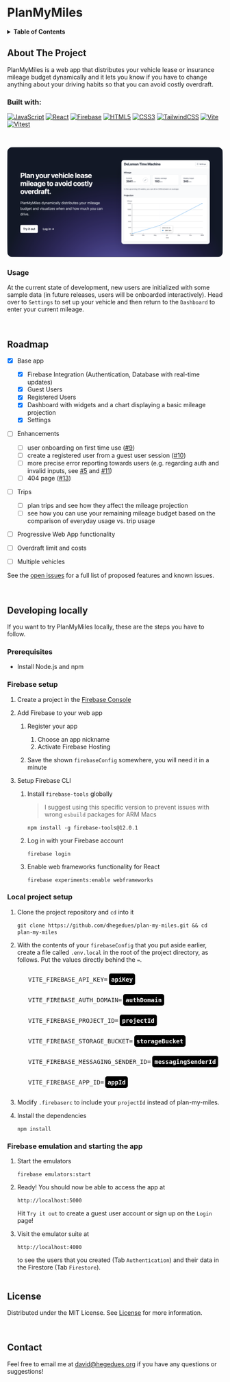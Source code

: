 <h1>PlanMyMiles</h1>
<!-- TABLE OF CONTENTS -->
<details>
  <summary><b>Table of Contents</b></summary>
  <ol>
    <li>
      <a href="#about-the-project">About The Project</a>
      <ul>
        <li><a href="#built-with">Built With</a></li>
        <li><a href="#usage">Usage</a></li>
      </ul>
    </li>
    <li><a href="#roadmap">Roadmap</a></li>
    <li>
      <a href="#developing-locally">Developing locally</a>
      <ul>
        <li><a href="#prerequisites">Prerequisites</a></li>
        <li><a href="#firebase-setup">Firebase setup</a></li>
        <li><a href="#local-project-setup">Local project setup</a></li>
        <li><a href="#firebase-emulation-and-starting-the-app">Firebase Emulation and starting the app</a></li>
      </ul>
    </li>
    <li><a href="#license">License</a></li>
    <li><a href="#contact">Contact</a></li>
  </ol>
</details>

<!-- ABOUT THE PROJECT -->

## About The Project

PlanMyMiles is a web app that distributes your vehicle lease or insurance mileage budget dynamically and it lets you know if you have to change anything about your driving habits so that you can avoid costly overdraft.
<br />

### Built with:

[![JavaScript](https://img.shields.io/badge/javascript-%23323330.svg?style=for-the-badge&logo=javascript&logoColor=%23F7DF1E)](#)
[![React](https://img.shields.io/badge/react-%2320232a.svg?style=for-the-badge&logo=react&logoColor=%2361DAFB)](#)
[![Firebase](https://img.shields.io/badge/Firebase-039BE5?style=for-the-badge&logo=Firebase&logoColor=white)](#)
[![HTML5](https://img.shields.io/badge/html5-%23E34F26.svg?style=for-the-badge&logo=html5&logoColor=white)](#)
[![CSS3](https://img.shields.io/badge/css3-%231572B6.svg?style=for-the-badge&logo=css3&logoColor=white)](#)
[![TailwindCSS](https://img.shields.io/badge/tailwindcss-%2338B2AC.svg?style=for-the-badge&logo=tailwind-css&logoColor=white)](#)
[![Vite](https://img.shields.io/badge/vite-%23646CFF.svg?style=for-the-badge&logo=vite&logoColor=white)](#)
[![Vitest](https://img.shields.io/static/v1?style=for-the-badge&message=Vitest&color=6E9F18&logo=Vitest&logoColor=FFFFFF&label=)](#)

<br />

[![Web Preview](public/images/landing_preview.png)](https://planmymiles.web.app/)

<!-- USAGE EXAMPLES -->

### Usage

At the current state of development, new users are initialized with some sample data (in future releases, users will be onboarded interactively). Head over to `Settings` to set up your vehicle and then return to the `Dashboard` to enter your current mileage.

<br />
<!-- ROADMAP -->

[i5]: https://github.com/dhegedues/plan-my-miles/issues/5
[i9]: https://github.com/dhegedues/plan-my-miles/issues/9
[i10]: https://github.com/dhegedues/plan-my-miles/issues/10
[i11]: https://github.com/dhegedues/plan-my-miles/issues/11
[i13]: https://github.com/dhegedues/plan-my-miles/issues/13
## Roadmap

- [x] Base app
  - [x] Firebase Integration (Authentication, Database with real-time updates)
  - [x] Guest Users
  - [x] Registered Users
  - [x] Dashboard with widgets and a chart displaying a basic mileage projection
  - [x] Settings
- [ ] Enhancements
  - [ ] user onboarding on first time use ([#9][i9])
  - [ ] create a registered user from a guest user session ([#10][i10])
  - [ ] more precise error reporting towards users (e.g. regarding auth and invalid inputs, see [#5][i5] and [#11][i11])
  - [ ] 404 page ([#13][i13])
- [ ] Trips
  - [ ] plan trips and see how they affect the mileage projection
  - [ ] see how you can use your remaining mileage budget based on the comparison of everyday usage vs. trip usage
- [ ] Progressive Web App functionality
- [ ] Overdraft limit and costs
- [ ] Multiple vehicles




See the [open issues](https://github.com/dhegedues/plan-my-miles/issues) for a full list of proposed features and known issues.

<br />
<!-- GETTING STARTED -->

## Developing locally

If you want to try PlanMyMiles locally, these are the steps you have to follow.

### Prerequisites

- Install Node.js and npm

### Firebase setup

1. Create a project in the [Firebase Console](https://console.firebase.google.com)
2. Add Firebase to your web app
   1. Register your app
      1. Choose an app nickname
      2. Activate Firebase Hosting

   2. Save the shown `firebaseConfig` somewhere, you will need it in a minute

3. Setup Firebase CLI

   1. Install `firebase-tools` globally

      > I suggest using this specific version to prevent issues with wrong `esbuild` packages for ARM Macs

      ```
      npm install -g firebase-tools@12.0.1
      ```

   2. Log in with your Firebase account
      ```
      firebase login
      ```
   3. Enable web frameworks functionality for React
      ```
      firebase experiments:enable webframeworks
      ```

### Local project setup

1. Clone the project repository and `cd` into it

   ```
   git clone https://github.com/dhegedues/plan-my-miles.git && cd plan-my-miles
   ```

2. With the contents of your `firebaseConfig` that you put aside earlier, create a file called `.env.local` in the root of the project directory, as follows. Put the values directly behind the `=`.

    <pre style="line-height: 3rem">
      VITE_FIREBASE_API_KEY=<b style="background-color: black; color: white; padding: 0.4em; margin-left: 3px; border-radius: 5px; ">apiKey</b>
      VITE_FIREBASE_AUTH_DOMAIN=<b style="background-color: black; color: white; padding: 0.4em; margin-left: 3px; border-radius: 5px; ">authDomain</b>
      VITE_FIREBASE_PROJECT_ID=<b style="background-color: black; color: white; padding: 0.4em; margin-left: 3px; border-radius: 5px; ">projectId</b>
      VITE_FIREBASE_STORAGE_BUCKET=<b style="background-color: black; color: white; padding: 0.4em; margin-left: 3px; border-radius: 5px; ">storageBucket</b>
      VITE_FIREBASE_MESSAGING_SENDER_ID=<b style="background-color: black; color: white; padding: 0.4em; margin-left: 3px; border-radius: 5px; ">messagingSenderId</b>
      VITE_FIREBASE_APP_ID=<b style="background-color: black; color: white; padding: 0.4em; margin-left: 3px; border-radius: 5px; ">appId</b></pre>

3. Modify `.firebaserc` to include your `projectId` instead of plan-my-miles.

4. Install the dependencies
    ```
    npm install
    ```

### Firebase emulation and starting the app

1. Start the emulators
   ```
   firebase emulators:start
   ```

2. Ready!
   You should now be able to access the app at
   ```
   http://localhost:5000
   ```
   Hit `Try it out` to create a guest user account or sign up on the `Login` page!

3. Visit the emulator suite at
   ```
   http://localhost:4000
   ```
   to see the users that you created (Tab `Authentication`) and their data in the Firestore (Tab `Firestore`).
   <br />
   <br />

<!-- LICENSE -->

## License

Distributed under the MIT License. See [License](./LICENSE.md) for more information.

<br />
<!-- CONTACT -->

## Contact

Feel free to email me at <david@hegedues.org> if you have any questions or suggestions!

